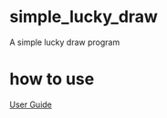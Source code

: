 # simple_lucky_draw
A simple lucky draw program

# how to use
[User Guide](https://f4bb1t.com/post/2020/11/28/a-simple-lucky-draw-program/)
